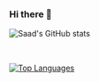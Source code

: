 ### Hi there 👋

<!--
**saadpocalypse/saadpocalypse** is a ✨ _special_ ✨ repository because its `README.md` (this file) appears on your GitHub profile.

Here are some ideas to get you started:

- 🔭 I’m currently working on ...
- 🌱 I’m currently learning ...
- 👯 I’m looking to collaborate on ...
- 🤔 I’m looking for help with ...
- 💬 Ask me about ...
- 📫 How to reach me: ...
- 😄 Pronouns: ...
- ⚡ Fun fact: ...
-->

![Saad's GitHub stats](https://github-readme-stats.vercel.app/api?username=saadpocalypse&show_icons=true&theme=tokyonight&count_private=true)

<br>

[![Top Languages](https://github-readme-stats.vercel.app/api/top-langs/?username=saadpocalypse&langs_count=10)](https://github.com/saadpocalypse/github-readme-stats&theme=tokyonight)



